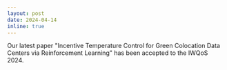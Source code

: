 ```yaml
---
layout: post
date: 2024-04-14 
inline: true
---
```


Our latest paper "Incentive Temperature Control for Green Colocation Data Centers via Reinforcement Learning" has been accepted to the IWQoS 2024.
